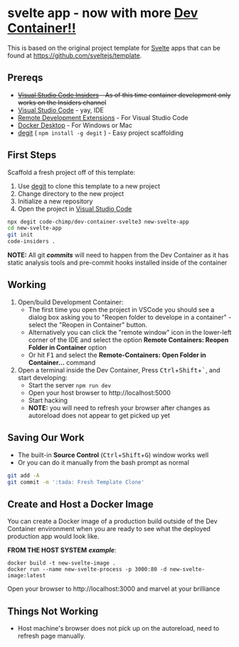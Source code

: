 # svelte app - now with more [Dev Container!!](https://code.visualstudio.com/docs/remote/containers)

This is based on the original project template for [Svelte](https://svelte.dev) apps
that can be found at https://github.com/sveltejs/template.

## Prereqs

- ~~[Visual Studio Code Insiders](https://code.visualstudio.com/insiders/) - As of this time container development only works on the Insiders channel~~
- [Visual Studio Code](https://code.visualstudio.com/) - yay, IDE
- [Remote Development Extensions](https://aka.ms/vscode-remote/download) - For Visual Studio Code
- [Docker Desktop](https://www.docker.com/products/docker-desktop) - For Windows or Mac
- [degit](https://github.com/Rich-Harris/degit) ( `npm install -g degit` ) - Easy project scaffolding

## First Steps

Scaffold a fresh project off of this template:

1. Use [degit](https://github.com/Rich-Harris/degit) to clone this template to a new project
2. Change directory to the new project
3. Initialize a new repository
4. Open the project in [Visual Studio Code](https://code.visualstudio.com/)

```bash
npx degit code-chimp/dev-container-svelte3 new-svelte-app
cd new-svelte-app
git init
code-insiders .
```

**NOTE:** All git **_commits_** will need to happen from the Dev Container as it has static analysis tools and pre-commit hooks installed inside of the container

## Working

1. Open/build Development Container:
   - The first time you open the project in VSCode you should see a dialog box asking you to "Reopen folder to develope in a container" - select the "Reopen in Container" button.
   - Alternatively you can click the "remote window" icon in the lower-left corner of the IDE and select the option **Remote Containers: Reopen Folder in Container** option
   - Or hit <kbd>F1</kbd> and select the **Remote-Containers: Open Folder in Container...** command
2. Open a terminal inside the Dev Container, Press <kbd>Ctrl</kbd>+<kbd>Shift</kbd>+<kbd>\`</kbd>, and start developing:
   - Start the server `npm run dev`
   - Open your host browser to http://localhost:5000
   - Start hacking
   - **NOTE:** you will need to refresh your browser after changes as autoreload does not appear to get picked up yet

## Saving Our Work

- The built-in **Source Control** (<kbd>Ctrl</kbd>+<kbd>Shift</kbd>+<kbd>G</kbd>) window works well
- Or you can do it manually from the bash prompt as normal

```bash
git add -A
git commit -m ':tada: Fresh Template Clone'
```

## Create and Host a Docker Image

You can create a Docker image of a production build outside of the Dev Container environment when you are ready to see what the deployed production app would look like.

**FROM THE HOST SYSTEM** **_example_**:

```
docker build -t new-svelte-image .
docker run --name new-svelte-process -p 3000:80 -d new-svelte-image:latest
```

Open your browser to http://localhost:3000 and marvel at your brilliance

## Things Not Working

- Host machine's browser does not pick up on the autoreload, need to refresh page manually.
